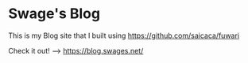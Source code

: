 # Swage's Blog

This is my Blog site that I built using https://github.com/saicaca/fuwari


Check it out! --> https://blog.swages.net/